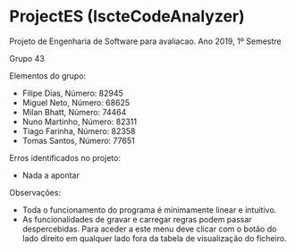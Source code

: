 # ProjectES (IscteCodeAnalyzer)

Projeto de Engenharia de Software para avaliacao. Ano 2019, 1º Semestre

Grupo 43

Elementos do grupo:

- Filipe Dias, Número: 82945
- Miguel Neto, Número: 68625
- Milan Bhatt, Número: 74464
- Nuno Martinho, Número: 82311
- Tiago Farinha, Número: 82358
- Tomas Santos, Número: 77651

Erros identificados no projeto: 
  - Nada a apontar

Observações:
  - Toda o funcionamento do programa é minimamente linear e intuitivo.
  - As funcionalidades de gravar e carregar regras podem passar despercebidas. Para aceder a este menu deve clicar com o botão do lado direito em qualquer lado fora da tabela de visualização do ficheiro.

